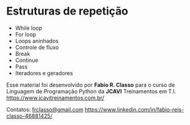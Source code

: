 Estruturas de repetição
=====================

- While loop
- For loop
- Loops aninhados
- Controle de fluxo
- Break
- Continue
- Pass
- Iteradores e geradores


Esse material foi desenvolvido por **Fabio R. Classo** para o curso de Linguagem de
Programação Python da **JCAVI** Treinamentos em T.I.
https://www.jcavitreinamentos.com.br/

Contatos: frclasso@gmail.com
https://www.linkedin.com/in/fabio-reis-classo-46881425/